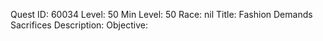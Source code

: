 Quest ID: 60034
Level: 50
Min Level: 50
Race: nil
Title: Fashion Demands Sacrifices
Description: 
Objective: 
